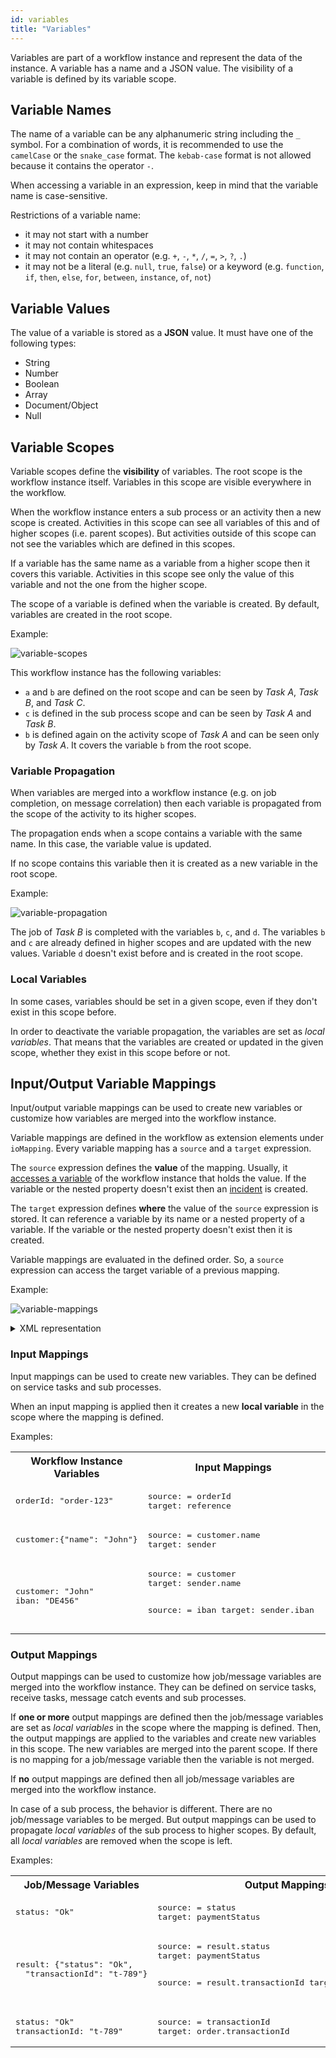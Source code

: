 ```yaml
---
id: variables
title: "Variables"
---
```


Variables are part of a workflow instance and represent the data of the instance. A variable has a name and a JSON value. The visibility of a variable is defined by its variable scope.

## Variable Names

The name of a variable can be any alphanumeric string including the `_` symbol. For a combination of words, it is recommended to use the `camelCase` or the `snake_case` format. The `kebab-case` format is not allowed because it contains the operator `-`.

When accessing a variable in an expression, keep in mind that the variable name is case-sensitive.

Restrictions of a variable name:
* it may not start with a number
* it may not contain whitespaces
* it may not contain an operator (e.g. `+`, `-`, `*`, `/`, `=`, `>`, `?`, `.`)
* it may not be a literal (e.g. `null`, `true`, `false`) or a keyword (e.g. `function`, `if`, `then`, `else`, `for`, `between`, `instance`, `of`, `not`)

## Variable Values

The value of a variable is stored as a **JSON** value. It must have one of the following types:

* String
* Number
* Boolean
* Array
* Document/Object
* Null

## Variable Scopes

Variable scopes define the **visibility** of variables. The root scope is the workflow instance itself. Variables in this scope are visible everywhere in the workflow.

When the workflow instance enters a sub process or an activity then a new scope is created. Activities in this scope can see all variables of this and of higher scopes (i.e. parent scopes). But activities outside of this scope can not see the variables which are defined in this scopes.

If a variable has the same name as a variable from a higher scope then it covers this variable. Activities in this scope see only the value of this variable and not the one from the higher scope.

The scope of a variable is defined when the variable is created. By default, variables are created in the root scope.

Example:

![variable-scopes](assets/variable-scopes.png)

This workflow instance has the following variables:

* `a` and `b` are defined on the root scope and can be seen by *Task A*, *Task B*, and *Task C*.
* `c` is defined in the sub process scope and can be seen by *Task A* and *Task B*.
* `b` is defined again on the activity scope of *Task A* and can be seen only by *Task A*. It covers the variable `b` from the root scope.

### Variable Propagation

When variables are merged into a workflow instance (e.g. on job completion, on message correlation) then each variable is propagated from the scope of the activity to its higher scopes.

The propagation ends when a scope contains a variable with the same name. In this case, the variable value is updated.

If no scope contains this variable then it is created as a new variable in the root scope.

Example:

![variable-propagation](assets/variable-propagation.png)

The job of *Task B* is completed with the variables `b`, `c`, and `d`. The variables `b` and `c` are already defined in higher scopes and are updated with the new values. Variable `d` doesn't exist before and is created in the root scope.

### Local Variables

In some cases, variables should be set in a given scope, even if they don't exist in this scope before.

In order to deactivate the variable propagation, the variables are set as *local variables*. That means that the variables are created or updated in the given scope, whether they exist in this scope before or not.

## Input/Output Variable Mappings

Input/output variable mappings can be used to create new variables or customize how variables are merged into the workflow instance.

Variable mappings are defined in the workflow as extension elements under `ioMapping`. Every variable mapping has a `source` and a `target` expression.

The `source` expression defines the **value** of the mapping. Usually, it [accesses a variable](expressions.md#access-variables) of the workflow instance that holds the value. If the variable or the nested property doesn't exist then an [incident](incidents.md) is created.

The `target` expression defines **where** the value of the `source` expression is stored. It can reference a variable by its name or a nested property of a variable. If the variable or the nested property doesn't exist then it is created.

Variable mappings are evaluated in the defined order. So, a `source` expression can access the target variable of a previous mapping.

Example:

![variable-mappings](assets/variable-mappings.png)

<details>
  <summary>XML representation</summary>
  <p>

```XML
<serviceTask id="collectMoney" name="Collect Money">
    <extensionElements>
      <zeebe:ioMapping>
        <zeebe:input source="= customer.name" target="sender"/>
        <zeebe:input source="= customer.iban" target="iban"/>
        <zeebe:input source="= totalPrice" target="price"/>
        <zeebe:input source="= reference" target="orderId"/>
        <zeebe:output source="= status" target="paymentStatus"/>
       </zeebe:ioMapping>
    </extensionElements>
</serviceTask>
```

  </p>
</details>


### Input Mappings

Input mappings can be used to create new variables. They can be defined on service tasks and sub processes.

When an input mapping is applied then it creates a new **local variable** in the scope where the mapping is defined.

Examples:

<table>
  <tr>
    <th>Workflow Instance Variables</th>
    <th>Input Mappings</th>
    <th>New Variables</th>
  </tr>
  <tr>
    <td><pre>
orderId: "order-123"</pre></td>
    <td><pre>
source: = orderId
target: reference</pre></td>
    <td><pre>
reference: "order-123"</pre></td>
  </tr>
  <tr>
    <td><pre>
customer:&#123;"name": "John"&#125;</pre></td>
    <td><pre>
source: = customer.name
target: sender</pre></td>
    <td><pre>
sender: "John"</pre></td>
  </tr>
  <tr>
    <td><pre>
customer: "John"
iban: "DE456"</pre></td>
    <td>
      <pre>
source: = customer
target: sender.name

source: = iban
target: sender.iban
      </pre>
    </td>
    <td>
    <pre>
sender: &#123;"name": "John",
  "iban": "DE456"&#125;
  </pre>
  </td>
  </tr>
</table>

### Output Mappings

Output mappings can be used to customize how job/message variables are merged into the workflow instance. They can be defined on service tasks, receive tasks, message catch events and sub processes.

If **one or more** output mappings are defined then the job/message variables are set as *local variables* in the scope where the mapping is defined. Then, the output mappings are applied to the variables and create new variables in this scope. The new variables are merged into the parent scope. If there is no mapping for a job/message variable then the variable is not merged.

If **no** output mappings are defined then all job/message variables are merged into the workflow instance.

In case of a sub process, the behavior is different. There are no job/message variables to be merged. But output mappings can be used to propagate *local variables* of the sub process to higher scopes. By default, all *local variables* are removed when the scope is left.

Examples:

<table>
  <tr>
    <th>Job/Message Variables</th>
    <th>Output Mappings</th>
    <th>Workflow Instance Variables</th>
  </tr>
  <tr>
    <td><pre>
status: "Ok"</pre></td>
    <td><pre>
source: = status
target: paymentStatus</pre></td>
    <td><pre>
paymentStatus: "OK"</pre></td>
  </tr>
  <tr>
    <td><pre>
result: &#123;"status": "Ok",
  "transactionId": "t-789"&#125;</pre></td>
    <td><pre>
source: = result.status
target: paymentStatus

source: = result.transactionId
target: transactionId
</pre>
</td>
    <td><pre>
paymentStatus: "Ok"
transactionId: "t-789"</pre></td>
  </tr>
  <tr>
  <td><pre>
status: "Ok"
transactionId: "t-789"</pre></td>
    <td><pre>
source: = transactionId
target: order.transactionId</pre></td>
    <td><pre>
order: &#123;"transactionId": "t-789"&#125;</pre></td>
  </tr>
</table>

